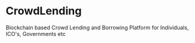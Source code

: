 # CrowdLending
Blockchain based Crowd Lending and Borrowing Platform for Individuals, ICO's, Governments etc
